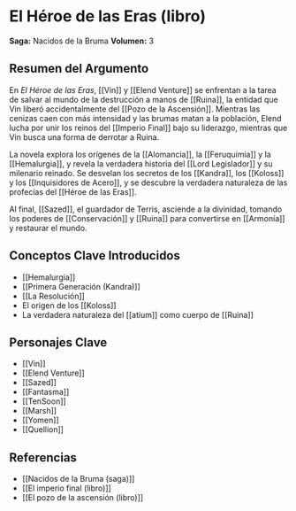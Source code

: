 # El Héroe de las Eras (libro)

**Saga:** Nacidos de la Bruma
**Volumen:** 3

## Resumen del Argumento

En *El Héroe de las Eras*, [[Vin]] y [[Elend Venture]] se enfrentan a la tarea de salvar al mundo de la destrucción a manos de [[Ruina]], la entidad que Vin liberó accidentalmente del [[Pozo de la Ascensión]]. Mientras las cenizas caen con más intensidad y las brumas matan a la población, Elend lucha por unir los reinos del [[Imperio Final]] bajo su liderazgo, mientras que Vin busca una forma de derrotar a Ruina.

La novela explora los orígenes de la [[Alomancia]], la [[Feruquimia]] y la [[Hemalurgia]], y revela la verdadera historia del [[Lord Legislador]] y su milenario reinado. Se desvelan los secretos de los [[Kandra]], los [[Koloss]] y los [[Inquisidores de Acero]], y se descubre la verdadera naturaleza de las profecías del [[Héroe de las Eras]].

Al final, [[Sazed]], el guardador de Terris, asciende a la divinidad, tomando los poderes de [[Conservación]] y [[Ruina]] para convertirse en [[Armonía]] y restaurar el mundo.

## Conceptos Clave Introducidos

*   [[Hemalurgia]]
*   [[Primera Generación (Kandra)]]
*   [[La Resolución]]
*   El origen de los [[Koloss]]
*   La verdadera naturaleza del [[atium]] como cuerpo de [[Ruina]]

## Personajes Clave

*   [[Vin]]
*   [[Elend Venture]]
*   [[Sazed]]
*   [[Fantasma]]
*   [[TenSoon]]
*   [[Marsh]]
*   [[Yomen]]
*   [[Quellion]]

## Referencias

*   [[Nacidos de la Bruma (saga)]]
*   [[El imperio final (libro)]]
*   [[El pozo de la ascensión (libro)]]